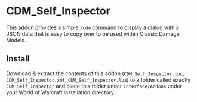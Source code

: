 # CDM\_Self\_Inspector 

This addon provides a simple `/cdm` command to display a dialog with a JSON data that is easy to copy over to be used within Classic Damage Models.

## Install

Download & extract the contents of this addon (`CDM_Self_Inspector.toc`, `CDM_Self_Inspector.xml`, `CDM_Self_Inspector.lua`) to a folder called exactly `CDM_Self_Inspector` and place this folder under `Interface/Addons` under your World of Warcraft installation directory.